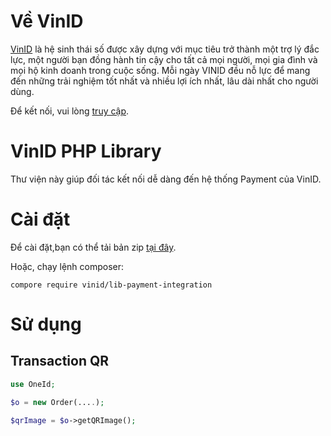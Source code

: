 # Về VinID
[VinID](https://vinid.net) là hệ sinh thái số được xây dựng với mục tiêu trở thành một trợ lý đắc lực, một người bạn đồng hành tin cậy cho tất cả mọi người, mọi gia đình và mọi hộ kinh doanh trong cuộc sống. Mỗi ngày VINID đều nỗ lực để mang đến những trải nghiệm tốt nhất và nhiều lợi ích nhất, lâu dài nhất cho người dùng. 

Để kết nối, vui lòng [truy cập](https://developers.vinid.net/gioi-thieu-chung/huong-dan-quy-trinh-tich-hop-chung).

# VinID PHP Library
Thư viện này giúp đối tác kết nối dễ dàng đến hệ thống Payment của VinID.

# Cài đặt
Để cài đặt,bạn có thể tải bản zip [tại đây](https://vinid.net). 

Hoặc, chạy lệnh composer: 

  <code>compore require vinid/lib-payment-integration</code>

# Sử dụng

## Transaction QR

```php
use OneId;

$o = new Order(....);

$qrImage = $o->getQRImage();

```